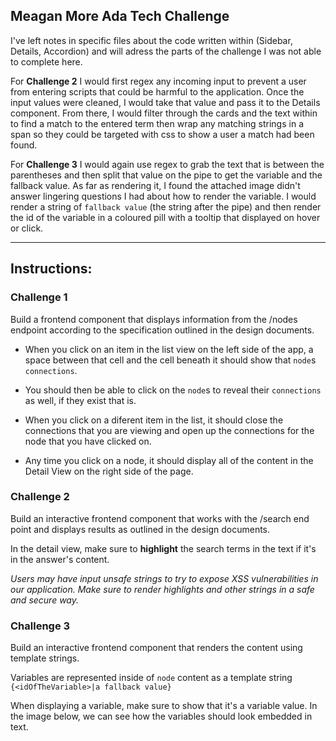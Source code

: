 ## Meagan More Ada Tech Challenge

I've left notes in specific files about the code written within (Sidebar, Details, Accordion) and will adress the parts of the challenge I was not able to complete here.

For **Challenge 2** I would first regex any incoming input to prevent a user from entering scripts that could be harmful to the application. Once the input values were cleaned, I would take that value and pass it to the Details component. From there, I would filter through the cards and the text within to find a match to the entered term then wrap any matching strings in a span so they could be targeted with css to show a user a match had been found.

For **Challenge 3** I would again use regex to grab the text that is between the parentheses and then split that value on the pipe to get the variable and the fallback value. As far as rendering it, I found the attached image didn't answer lingering questions I had about how to render the variable. I would render a string of `fallback value` (the string after the pipe) and then render the id of the variable in a coloured pill with a tooltip that displayed on hover or click.

---
## Instructions:
### Challenge 1

Build a frontend component that displays information from the /nodes endpoint according to the specification outlined in the design documents.

- When you click on an item in the list view on the left side of the app, a space between that cell and the cell beneath it should show that `node`s `connections`.

- You should then be able to click on the `node`s to reveal their `connections` as well, if they exist that is.

- When you click on a diferent item in the list, it should close the connections that you are viewing and open up the connections for the node that you have clicked on.

- Any time you click on a node, it should display all of the content in the Detail View on the right side of the page.

### Challenge 2

Build an interactive frontend component that works with the /search end point and displays results as outlined in the design documents.

In the detail view, make sure to **highlight** the search terms in the text if it's in the answer's content.

*Users may have input unsafe strings to try to expose XSS vulnerabilities in our application. Make sure to render highlights and other strings in a safe and secure way.*

### Challenge 3

Build an interactive frontend component that renders the content using template strings.

Variables are represented inside of `node` content as a template string `{<idOfTheVariable>|a fallback value}`

When displaying a variable, make sure to show that it's a variable value. In the image below, we can see how the variables should look embedded in text.
